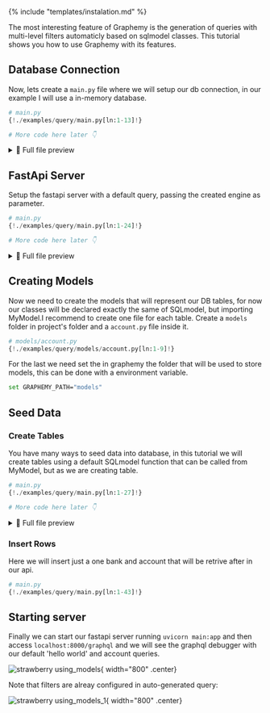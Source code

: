 {% include "templates/instalation.md" %}

The most interesting feature of Graphemy is the generation of queries with multi-level filters automaticly based on sqlmodel classes. This tutorial shows you how to use Graphemy with its features.

## Database Connection

Now, lets create a `main.py` file where we will setup our db connection, in our example I will use a in-memory database.

```Python hl_lines="4 5 10-14"
# main.py
{!./examples/query/main.py[ln:1-13]!}

# More code here later 👇
```

<details>
<summary>👀 Full file preview</summary>

```Python
{!./examples/query/main.py!}
```

</details>

## FastApi Server

Setup the fastapi server with a default query, passing the created engine as parameter.

```Python hl_lines="2 3 8 17-20 23-25"
# main.py
{!./examples/query/main.py[ln:1-24]!}

# More code here later 👇
```

<details>
<summary>👀 Full file preview</summary>

```Python
{!./examples/query/main.py!}
```

</details>

## Creating Models

Now we need to create the models that will represent our DB tables, for now our classes will be declared exactly the same of SQLmodel, but importing MyModel.I recommend to create one file for each table.
Create a `models` folder in project's folder and a `account.py` file inside it.

```Python hl_lines="7"
# models/account.py
{!./examples/query/models/account.py[ln:1-9]!}

```

For the last we need set the in graphemy the folder that will be used to store models, this can be done with a environment variable.

```bash
set GRAPHEMY_PATH="models"
```

## Seed Data

### Create Tables

You have many ways to seed data into database, in this tutorial we will create tables using a default SQLmodel function that can be called from MyModel, but as we are creating table.

```Python hl_lines="27"
# main.py
{!./examples/query/main.py[ln:1-27]!}

# More code here later 👇
```

<details>
<summary>👀 Full file preview</summary>

```Python
{!./examples/query/main.py!}
```

</details>

### Insert Rows

Here we will insert just a one bank and account that will be retrive after in our api.

```Python hl_lines="29-37 39-43"
# main.py
{!./examples/query/main.py[ln:1-43]!}

```

## Starting server

Finally we can start our fastapi server running `uvicorn main:app` and then access `localhost:8000/graphql` and we will see the graphql debugger with our default 'hello world' and account queries.

![strawberry using_models](/assets/using_models.png){ width="800" .center}

Note that filters are alreay configured in auto-generated query:

![strawberry using_models_1](/assets/using_models_1.png){ width="800" .center}
